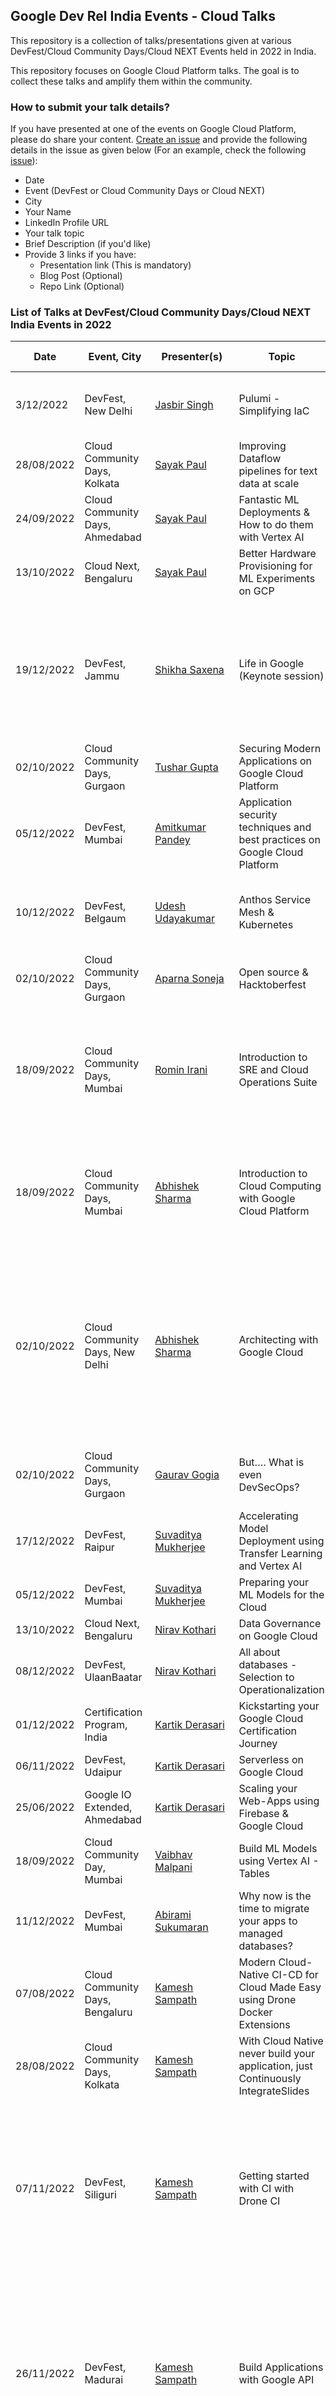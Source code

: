 ## Google Dev Rel India Events - Cloud Talks
This repository is a collection of talks/presentations given at various DevFest/Cloud Community Days/Cloud NEXT Events held in 2022 in India. 

This repository focuses on Google Cloud Platform talks. The goal is to collect these talks and amplify them within the community. 

### How to submit your talk details?
If you have presented at one of the events on Google Cloud Platform, please do share your content. [Create an issue](https://github.com/rominirani/google-devfest-india-2022-cloud/issues/new) and provide the following details in the issue as given below (For an example, check the following [issue](https://github.com/rominirani/google-devfest-india-2022-cloud/issues/1)):
- Date
- Event (DevFest or Cloud Community Days or Cloud NEXT)
- City
- Your Name
- LinkedIn Profile URL
- Your talk topic
- Brief Description (if you'd like)
- Provide 3 links if you have:
  - Presentation link (This is mandatory)
  - Blog Post (Optional)
  - Repo Link (Optional)

### List of Talks at DevFest/Cloud Community Days/Cloud NEXT India Events in 2022

| Date | Event, City | Presenter(s) | Topic | Talk Description | Links |
|---|---|---|---|---|---|
| 3/12/2022 | DevFest, New Delhi | [Jasbir Singh](https://www.linkedin.com/in/jasbir84/) | Pulumi - Simplifying IaC | Overview of Pulumi, its architecture and demonstration. | [Presentation](https://docs.google.com/presentation/d/1QRm5HZw45JteBUFJxZHxMeCSYRnmDW2Cn8J1rYhOLhw/edit#slide=id.g19a4f8f8f75_0_6)<br>[Repo](https://github.com/jasbir84/GDGDevFest2022-Delhi)<br>[Blog Post](https://medium.com/google-cloud/devfest-2022-delhi-experience-4cf4043e6e5e)|
| 28/08/2022 | Cloud Community Days, Kolkata | [Sayak Paul](https://www.linkedin.com/in/sayak-paul/) | Improving Dataflow pipelines for text data at scale |  | [Presentation](https://docs.google.com/presentation/d/1EAn4_pNZzt0_8mz_VAuccSySU3DpNoYN5X04amvkbC0/edit?usp=sharing)|
| 24/09/2022 | Cloud Community Days, Ahmedabad | [Sayak Paul](https://www.linkedin.com/in/sayak-paul/) | Fantastic ML Deployments & How to do them with Vertex AI |  | [Presentation](https://bit.ly/ccd-ahm-deck)<br>[Repo](https://github.com/sayakpaul/ccd-ahm-2022)|
| 13/10/2022 | Cloud Next, Bengaluru | [Sayak Paul](https://www.linkedin.com/in/sayak-paul/) | Better Hardware Provisioning for ML Experiments on GCP |  | [Presentation](https://github.com/carted/cloud-next-22-terraform/blob/main/slides/Cloud%20Next%202022%20-%20Sayak.pdf)<br>[Repo](https://github.com/carted/cloud-next-22-terraform)|
| 19/12/2022 | DevFest, Jammu | [Shikha Saxena](https://www.linkedin.com/in/shikha-saxena30/) | Life in Google (Keynote session) | The session was about life in Google, opportunities in Google for early career / startups, How Google Developer group can add value | [Presentation](https://docs.google.com/presentation/d/1dWXSMrIl4PHZUeJmEz4vReZvF5B91e95qwn4ps-2irM/edit#slide=id.g1bbdaaebf67_0_6948)|
| 02/10/2022 | Cloud Community Days, Gurgaon | [Tushar Gupta](https://www.linkedin.com/in/tusharguptag/) | Securing Modern Applications on Google Cloud Platform |  | [Presentation](https://docs.google.com/presentation/d/152TnsUujYLGD1ffRbVZEWDfDxP9xfUVYgiMqKaIclwg/edit?usp=sharing)|
| 05/12/2022 | DevFest, Mumbai | [Amitkumar Pandey](https://www.linkedin.com/in/amitkumarpandeyme/) | Application security techniques and best practices on Google Cloud Platform |  | [Presentation](https://github.com/pamitk/DevFestMumbai/blob/main/Application%20Security%20Techniques%20-%20DevFest%20Mumbai%20Dec%202022.pdf)|
| 10/12/2022 | DevFest, Belgaum | [Udesh Udayakumar](https://www.linkedin.com/in/udesh-udayakumar/) | Anthos Service Mesh & Kubernetes | An introduction to Anthos Service Mesh and Kubernetes | [Presentation](https://docs.google.com/presentation/d/1U2oKBd15DyetorpCwRLIPjQ1-9JyyOe98XflKnaFO4Y/edit?usp=sharing)|
| 02/10/2022 | Cloud Community Days, Gurgaon | [Aparna Soneja](https://www.linkedin.com/in/aparna-35066b191/) | Open source & Hacktoberfest | | [Presentation](https://docs.google.com/presentation/d/1heTOG-SUR2YyivYbNk5YbTx9SvppLWClTp2YvgQA2hs/edit?usp=sharing)|
| 18/09/2022 | Cloud Community Days, Mumbai | [Romin Irani](https://www.linkedin.com/in/iromin/) | Introduction to SRE and Cloud Operations Suite | A brief introduction to principles of Site Reliability Engineering and overview of Google Cloud Operations Suite | [Presentation](https://drive.google.com/file/d/1mv5aNjWyiZhTsJjPGwEMB13aRvHAZW95/view?usp=sharing)|
| 18/09/2022 | Cloud Community Days, Mumbai | [Abhishek Sharma](https://www.linkedin.com/in/abhisheksharma7389/) | Introduction to Cloud Computing with Google Cloud Platform | Overview of Cloud Computing & career  opportunities in this field with reference to Google Cloud. | [Presentation](https://docs.google.com/presentation/d/1T_JSFhm5YcUs7bawFTOdbvC-uI83X6grO_n1EmyWxKE/edit?usp=sharing&resourcekey=0-ONx_-GQ5ALNfBSQqPfmAfw)|
| 02/10/2022 | Cloud Community Days, New Delhi | [Abhishek Sharma](https://www.linkedin.com/in/abhisheksharma7389/) | Architecting with Google Cloud | A brief introduction to basic principles of Cloud native architecture and overview of different Google Cloud Services with introduction to Google Cloud Architecture Diagramming tool. | [Presentation](https://docs.google.com/presentation/d/1ul16kL7QBtV-0NZSokP6E_iwZ0hzncj0/edit?usp=sharing&ouid=104714664335510081087&rtpof=true&sd=true)|
| 02/10/2022 | Cloud Community Days, Gurgaon | [Gaurav Gogia](https://linkedin.com/in/gaurav-gogia) | But…. What is even DevSecOps? | Overview of DevSecOps, tools of the trade, and use cases | [Presentation](https://1drv.ms/p/s!AjhUHZpDcRgThdwoXKvcOV_M-SL51Q)|
| 17/12/2022 | DevFest, Raipur | [Suvaditya Mukherjee](https://www.linkedin.com/in/suvadityamukherjee/) | Accelerating Model Deployment using Transfer Learning and Vertex AI | | [Presentation](https://bit.ly/tf-vertex-ai)<br/>[Repo](https://github.com/suvadityamuk/Devfest-Raipur-22)<br/>[Blog Post](https://medium.com/google-cloud/accelerating-model-deployment-using-transfer-learning-and-vertex-ai-6ee6cc7332e9)|
| 05/12/2022 | DevFest, Mumbai | [Suvaditya Mukherjee](https://www.linkedin.com/in/suvadityamukherjee/) | Preparing your ML Models for the Cloud | | [Presentation](https://bit.ly/cloud-ml-22)|
| 13/10/2022 | Cloud Next, Bengaluru | [Nirav Kothari](https://www.linkedin.com/in/iniravkothari/) | Data Governance on Google Cloud |  | [Presentation](https://docs.google.com/presentation/d/18l7w5TUN8cm_ZYe8NsQo6-8v5nBMVwotOnHKqNa4ftY/edit?usp=sharing&resourcekey=0-vffr_7DlV-M0yeHj79PAcw)|
| 08/12/2022 | DevFest, UlaanBaatar | [Nirav Kothari](https://www.linkedin.com/in/iniravkothari/) | All about databases - Selection to Operationalization |  | [Presentation](https://docs.google.com/presentation/d/15ve8N0d21xDCSQP6svfpb9aFYskDV-u9/edit?usp=sharing&ouid=113134168822208668234&rtpof=true&sd=true)|
| 01/12/2022 | Certification Program, India | [Kartik Derasari](https://www.linkedin.com/in/kartikderasari/) | Kickstarting your Google Cloud Certification Journey |  | [Presentation](https://docs.google.com/presentation/d/1FiZC6sdu4tsrVkJAUQrJ0-bKGMeCvfRkI2JSu5acghk/edit?usp=sharing)|
| 06/11/2022 | DevFest, Udaipur | [Kartik Derasari](https://www.linkedin.com/in/kartikderasari/) | Serverless on Google Cloud |  | [Presentation](https://docs.google.com/presentation/d/13_kLqUCzaYIBz7EY8-m1mdHuWi5Tbyaris8Jxr5k1A8/edit?usp=sharing)|
| 25/06/2022 | Google IO Extended, Ahmedabad | [Kartik Derasari](https://www.linkedin.com/in/kartikderasari/) | Scaling your Web-Apps using Firebase & Google Cloud |  | [Presentation](https://docs.google.com/presentation/d/1f6wsimYKlW5b9TeAzHCPHpf1MGGSivu2ZjEQb5xJvuI/edit?usp=sharing)|
| 18/09/2022 | Cloud Community Day, Mumbai | [Vaibhav Malpani](https://www.linkedin.com/in/ivaibhavmalpani/) | Build ML Models using Vertex AI - Tables |  | [Presentation](https://docs.google.com/presentation/d/12b35b9ifPKv3sIQxXWvtnk3UVsoRAOQO/edit?usp=sharing&ouid=103691695454264324088&rtpof=true&sd=true)|
| 11/12/2022 | DevFest, Mumbai | [Abirami Sukumaran](https://www.linkedin.com/in/abiramisukumaran/) | Why now is the time to migrate your apps to managed databases? |  | [Presentation](https://docs.google.com/presentation/d/1JnNG0w47i6VkHwwU1sjNHcfJsaK2Z72PDmHykphEK4A/edit)|
| 07/08/2022 | Cloud Community Days, Bengaluru | [Kamesh Sampath](https://www.linkedin.com/in/kameshsampath/) | Modern Cloud-Native CI-CD for Cloud Made Easy using Drone Docker Extensions |  | [Presentation](https://slidr.io/kameshsampath/modern-ci-made-easy-with-drone-desktop-docker-extension)|
| 28/08/2022 | Cloud Community Days, Kolkata | [Kamesh Sampath](https://www.linkedin.com/in/kameshsampath/) | With Cloud Native never build your application, just Continuously IntegrateSlides |  | | [Presentation](https://slidr.io/kameshsampath/with-cloud-native-never-build-your-application-just-continuously-integrate)|
| 07/11/2022 | DevFest, Siliguri | [Kamesh Sampath](https://www.linkedin.com/in/kameshsampath/) | Getting started with CI with Drone CI | A __slideless__ live coding, showing how to build a REST API with __golang__. Use __Drone CI__ to add Continuous Integration and testing as part of the developement process.| [Presentation](https://docs.google.com/presentation/d/1cVGMjx8ZFmC7cxf9KUw3uGpqGSp_GxNAK8QxHzH9LO4/edit?usp=sharing)|
| 26/11/2022 | DevFest, Madurai | [Kamesh Sampath](https://www.linkedin.com/in/kameshsampath/) | Build Applications with Google API | A __slideless__ live coding on how to build __gRPC__ streaming application using __golang__ which uses __Google Cloud API__, deploy the same onto __Google CloudRun__ using Harness CI pipelines. | [Presentation](https://docs.google.com/presentation/d/1K59-GgORpOUPNqkgqFTgn6bnhdcZnSQ0n-j9BeMcMXY/edit?usp=sharing)|
| 17/12/2022 | DevFest, Ahmedabad | [Kamesh Sampath](https://www.linkedin.com/in/kameshsampath/) | Build Applications with Google API | A __slideless__ live coding on how how to build __gRPC__ streaming application using __golang__ which uses __Google Cloud API__, deploy the same onto __Google CloudRun__ using Harness CI pipelines. | [Presentation](https://docs.google.com/presentation/d/1K59-GgORpOUPNqkgqFTgn6bnhdcZnSQ0n-j9BeMcMXY/edit?usp=sharing)|
| 12/10/2022 | Cloud Next'22, Bengaluru | [Vijaykumar Jangamashetti](https://www.linkedin.com/in/vijaykumarpj), Raman Bansal, Sanghmitra Johri | Guide to Build Inclusive Products | How can you develop a product which is more inclusive? | [Presentation](https://drive.google.com/file/d/1c2_YwsnwGFOIyV95Js72ypOv8LDs-6MJ/view?usp=share_link)|
| 12/10/2022 | Cloud Next'22, Bengaluru | [Prashanth Subrahmanyam](https://linkedin.com/in/ksprashu) | Building a serverless event-driven web app in under 10 mins | In this talk, we’ll take a use case, break it down into composable pieces, and build an end-to-end application using the Google Cloud serverless portfolio of products. | [Presentation](https://assets.swoogo.com/uploads/2087852-633a59d429a69.pdf)<br/>[Video](https://www.youtube.com/watch?v=WUjBckEAb7Q)|
| 05/12/2022 | DevFest, Mumbai | [Sakshi Khandelwal](https://www.linkedin.com/in/sakshikhandelwal276/) | Let's flow with Dataflow | Overview of Dataflow, use-case architecture, and demonstration. | [Presentation](https://docs.google.com/presentation/d/1m-mmedBe1zv-woHGf6GSon6hs9KTecGV/edit#slide=id.p1)<br/>[Blog](https://sakshikhandelwal276.medium.com/lets-flow-with-dataflow-4559bbc6d221)|
| 10/09/2022 | Cloud Community Days, Indore | [Anubhav Singh](https://linkedin.com/in/xprilion) | Let’s Design a high availability ML heavy Cloud solution architecture | | [Presentation](https://xpri.dev/high-availability-ml-system)<br/>[Blog](https://xprilion.com/high-availability-ml-deployments/)<br/>[Repo](https://github.com/xprilion/dummy-topology-loadtest)|
| 18/09/2022 | Cloud Community Days, Mumbai | [Anubhav Singh](https://linkedin.com/in/xprilion) | Cloud Costs Optimization: a story of $3000 to $150, at 10x the performance | | [Presentation](https://xpri.dev/cloud-costs-story)|
| 15/10/2022 | DevFest, Mysuru | [Anubhav Singh](https://linkedin.com/in/xprilion) | Finding insights in centuries-old photos - A Google Cloud AI Story | | [Presentation](https://xpri.dev/gcp-nytimes)<br/>[Video](https://youtu.be/BWP8B63g_I0)|
| 19/11/2022 | DevFest, Gandhinagar | [Anubhav Singh](https://linkedin.com/in/xprilion) | Cloud is all you need | | [Presentation](https://xpri.dev/cloud-is-all-you-need)|
